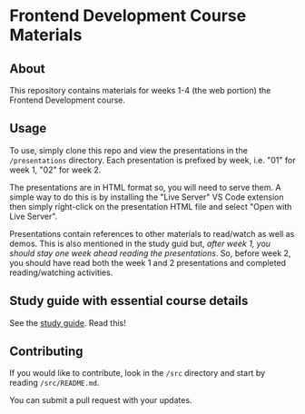 # Frontend Development Course Materials

## About

This repository contains materials for weeks 1-4 (the web portion) the Frontend Development course.

## Usage

To use, simply clone this repo and view the presentations in the `/presentations` directory. Each presentation is prefixed by week, i.e. "01" for week 1, "02" for week 2.

The presentations are in HTML format so, you will need to serve them. A simple way to do this is by installing the "Live Server" VS Code extension then simply right-click on the presentation HTML file and select "Open with Live Server".

Presentations contain references to other materials to read/watch as well as demos. This is also mentioned in the study guid but, _after week 1, you should stay one week ahead reading the presentations_. So, before week 2, you should have read both the week 1 and 2 presentations and completed reading/watching activities.

## Study guide with essential course details

See the [study guide](./STUDY_GUIDE.md). Read this!

## Contributing

If you would like to contribute, look in the `/src` directory and start by reading `/src/README.md`.

You can submit a pull request with your updates.
